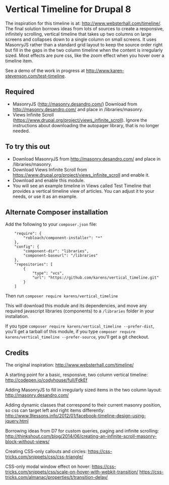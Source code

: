 # Vertical Timeline for Drupal 8

The inspiration for this timeline is at: http://www.websterhall.com/timeline/. The final solution borrows ideas from lots of sources
to create a responsive, infinitely scrolling, vertical timeline that takes up two columns on large screens and collapses down to a
single column on small screens. It uses MasonryJS rather than a standard grid layout to keep the source order right but fill in the
gaps in the two column timeline when the content is irregularly sized. Most effects are pure css, like the zoom effect when you hover
over a timeline item.

See a demo of the work in progress at http://www.karen-stevenson.com/test-timeline.

## Required
- MasonryJS (http://masonry.desandro.com/)
  Download from http://masonry.desandro.com/ and place in /libraries/masonry.
- Views Infinite Scroll (https://www.drupal.org/project/views_infinite_scroll).
  Ignore the instructions about downloading the autopager library, that is no longer needed.

## To try this out

- Download MasonryJS from http://masonry.desandro.com/ and place in /libraries/masonry.
- Download Views Infinite Scroll from https://www.drupal.org/project/views_infinite_scroll and enable it.
- Download and enable this module.
- You will see an example timeline in Views called Test Timeline that provides a vertical timeline view of articles. You can adjust it to your needs, or use it as an example.

## Alternate Composer installation
Add the following to your ```composer.json``` file:

```
    "require": {
        "robloach/component-installer": "*"
    },
    "config": {
        "component-dir": "libraries",
        "component-baseurl": "/libraries"
    },
    "repositories": [
        {
            "type": "vcs",
            "url": "https://github.com/karens/vertical_timeline.git"
        }
    ]
```
Then run ```composer require karens/vertical_timeline```

This will download this module and its dependencies, and move any required javascript libraries (components) to a ```/libraries``` folder in your installation.

If you type ```composer require karens/vertical_timeline --prefer-dist```, you'll get a tarball of this module, if you type ```composer require karens/vertical_timeline --prefer-source```, you'll get a git checkout.

## Credits

The original inspiration:
http://www.websterhall.com/timeline/

A starting point for a basic, responsive, two column vertical timeline:
http://codepen.io/codyhouse/full/FdkEf

Adding MasonryJS to fill in irregularly sized items in the two column layout:
http://masonry.desandro.com/

Adding dynamic classes that correspond to their current masonry position, so css can target left and right items differently:
http://www.9lessons.info/2012/01/facebook-timeline-design-using-jquery.html

Borrowing ideas from D7 for custom queries, paging and infinite scrolling:
http://thinkshout.com/blog/2014/06/creating-an-infinite-scroll-masonry-block-without-views/

Creating CSS-only callouts and circles:
https://css-tricks.com/snippets/css/css-triangle/

CSS-only modal window effect on hover:
https://css-tricks.com/snippets/css/scale-on-hover-with-webkit-transition/
https://css-tricks.com/almanac/properties/t/transition-delay/
